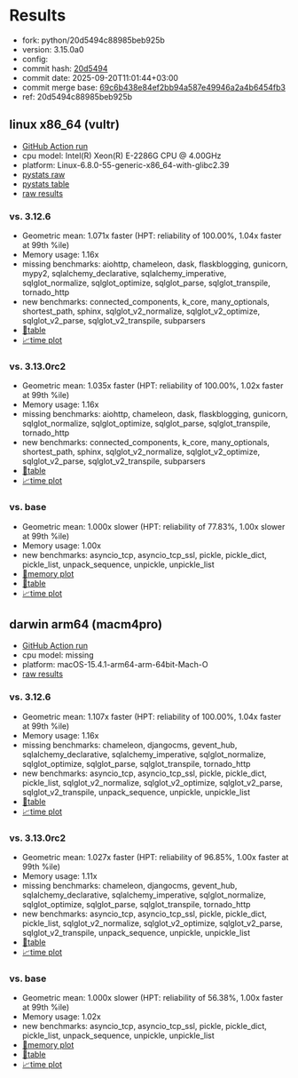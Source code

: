 # Results

- fork: python/20d5494c88985beb925b
- version: 3.15.0a0
- config: 
- commit hash: [20d5494](https://github.com/python/cpython/commit/20d5494)
- commit date: 2025-09-20T11:01:44+03:00
- commit merge base: [69c6b438e84ef2bb94a587e49946a2a4b6454fb3](https://github.com/python/cpython/commit/69c6b438e84ef2bb94a587e49946a2a4b6454fb3)
- ref: 20d5494c88985beb925b

## linux x86_64 (vultr)

- [GitHub Action run](https://github.com/facebookexperimental/free-threading-benchmarking/actions/runs/17886510324)
- cpu model: Intel(R) Xeon(R) E-2286G CPU @ 4.00GHz
- platform: Linux-6.8.0-55-generic-x86_64-with-glibc2.39
- [pystats raw](bm-20250920-vultr-x86_64-python-20d5494c88985beb925b-3.15.0a0-20d5494-pystats.json)
- [pystats table](bm-20250920-vultr-x86_64-python-20d5494c88985beb925b-3.15.0a0-20d5494-pystats.md)
- [raw results](bm-20250920-vultr-x86_64-python-20d5494c88985beb925b-3.15.0a0-20d5494.json)

### vs. 3.12.6

- Geometric mean: 1.071x faster (HPT: reliability of 100.00%, 1.04x faster at 99th %ile)
- Memory usage: 1.16x
- missing benchmarks: aiohttp, chameleon, dask, flaskblogging, gunicorn, mypy2, sqlalchemy_declarative, sqlalchemy_imperative, sqlglot_normalize, sqlglot_optimize, sqlglot_parse, sqlglot_transpile, tornado_http
- new benchmarks: connected_components, k_core, many_optionals, shortest_path, sphinx, sqlglot_v2_normalize, sqlglot_v2_optimize, sqlglot_v2_parse, sqlglot_v2_transpile, subparsers
- [📄table](bm-20250920-vultr-x86_64-python-20d5494c88985beb925b-3.15.0a0-20d5494-vs-3.12.6.md)
- [📈time plot](bm-20250920-vultr-x86_64-python-20d5494c88985beb925b-3.15.0a0-20d5494-vs-3.12.6.svg)

### vs. 3.13.0rc2

- Geometric mean: 1.035x faster (HPT: reliability of 100.00%, 1.02x faster at 99th %ile)
- Memory usage: 1.16x
- missing benchmarks: aiohttp, chameleon, dask, flaskblogging, gunicorn, sqlglot_normalize, sqlglot_optimize, sqlglot_parse, sqlglot_transpile, tornado_http
- new benchmarks: connected_components, k_core, many_optionals, shortest_path, sphinx, sqlglot_v2_normalize, sqlglot_v2_optimize, sqlglot_v2_parse, sqlglot_v2_transpile, subparsers
- [📄table](bm-20250920-vultr-x86_64-python-20d5494c88985beb925b-3.15.0a0-20d5494-vs-3.13.0rc2.md)
- [📈time plot](bm-20250920-vultr-x86_64-python-20d5494c88985beb925b-3.15.0a0-20d5494-vs-3.13.0rc2.svg)

### vs. base

- Geometric mean: 1.000x slower (HPT: reliability of 77.83%, 1.00x slower at 99th %ile)
- Memory usage: 1.00x
- new benchmarks: asyncio_tcp, asyncio_tcp_ssl, pickle, pickle_dict, pickle_list, unpack_sequence, unpickle, unpickle_list
- [🧠memory plot](bm-20250920-vultr-x86_64-python-20d5494c88985beb925b-3.15.0a0-20d5494-vs-base-mem.svg)
- [📄table](bm-20250920-vultr-x86_64-python-20d5494c88985beb925b-3.15.0a0-20d5494-vs-base.md)
- [📈time plot](bm-20250920-vultr-x86_64-python-20d5494c88985beb925b-3.15.0a0-20d5494-vs-base.svg)

## darwin arm64 (macm4pro)

- [GitHub Action run](https://github.com/facebookexperimental/free-threading-benchmarking/actions/runs/17886510324)
- cpu model: missing
- platform: macOS-15.4.1-arm64-arm-64bit-Mach-O
- [raw results](bm-20250920-macm4pro-arm64-python-20d5494c88985beb925b-3.15.0a0-20d5494.json)

### vs. 3.12.6

- Geometric mean: 1.107x faster (HPT: reliability of 100.00%, 1.04x faster at 99th %ile)
- Memory usage: 1.16x
- missing benchmarks: chameleon, djangocms, gevent_hub, sqlalchemy_declarative, sqlalchemy_imperative, sqlglot_normalize, sqlglot_optimize, sqlglot_parse, sqlglot_transpile, tornado_http
- new benchmarks: asyncio_tcp, asyncio_tcp_ssl, pickle, pickle_dict, pickle_list, sqlglot_v2_normalize, sqlglot_v2_optimize, sqlglot_v2_parse, sqlglot_v2_transpile, unpack_sequence, unpickle, unpickle_list
- [📄table](bm-20250920-macm4pro-arm64-python-20d5494c88985beb925b-3.15.0a0-20d5494-vs-3.12.6.md)
- [📈time plot](bm-20250920-macm4pro-arm64-python-20d5494c88985beb925b-3.15.0a0-20d5494-vs-3.12.6.svg)

### vs. 3.13.0rc2

- Geometric mean: 1.027x faster (HPT: reliability of 96.85%, 1.00x faster at 99th %ile)
- Memory usage: 1.11x
- missing benchmarks: chameleon, djangocms, gevent_hub, sqlalchemy_declarative, sqlalchemy_imperative, sqlglot_normalize, sqlglot_optimize, sqlglot_parse, sqlglot_transpile, tornado_http
- new benchmarks: asyncio_tcp, asyncio_tcp_ssl, pickle, pickle_dict, pickle_list, sqlglot_v2_normalize, sqlglot_v2_optimize, sqlglot_v2_parse, sqlglot_v2_transpile, unpack_sequence, unpickle, unpickle_list
- [📄table](bm-20250920-macm4pro-arm64-python-20d5494c88985beb925b-3.15.0a0-20d5494-vs-3.13.0rc2.md)
- [📈time plot](bm-20250920-macm4pro-arm64-python-20d5494c88985beb925b-3.15.0a0-20d5494-vs-3.13.0rc2.svg)

### vs. base

- Geometric mean: 1.000x slower (HPT: reliability of 56.38%, 1.00x faster at 99th %ile)
- Memory usage: 1.02x
- new benchmarks: asyncio_tcp, asyncio_tcp_ssl, pickle, pickle_dict, pickle_list, unpack_sequence, unpickle, unpickle_list
- [🧠memory plot](bm-20250920-macm4pro-arm64-python-20d5494c88985beb925b-3.15.0a0-20d5494-vs-base-mem.svg)
- [📄table](bm-20250920-macm4pro-arm64-python-20d5494c88985beb925b-3.15.0a0-20d5494-vs-base.md)
- [📈time plot](bm-20250920-macm4pro-arm64-python-20d5494c88985beb925b-3.15.0a0-20d5494-vs-base.svg)

